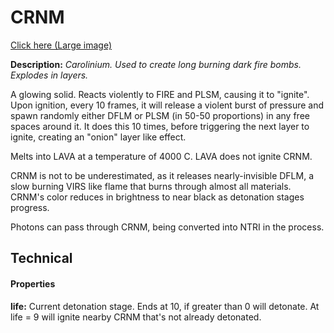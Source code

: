# CRNM

[Click here (Large image)](https://imgur.com/miXrdg3)

**Description:**  *Carolinium. Used to create long burning dark fire bombs. Explodes in layers.*

A glowing solid. Reacts violently to FIRE and PLSM, causing it to "ignite". Upon ignition, every 10 frames, it will release a violent burst of pressure and spawn randomly either DFLM or PLSM (in 50-50 proportions) in any free spaces around it. It does this 10 times, before triggering the next layer to ignite, creating an "onion" layer like effect.

Melts into LAVA at a temperature of 4000 C. LAVA does not ignite CRNM.

CRNM is not to be underestimated, as it releases nearly-invisible DFLM, a slow burning VIRS like flame that burns through almost all materials. CRNM's color reduces in brightness to near black as detonation stages progress.

Photons can pass through CRNM, being converted into NTRI in the process.

## Technical
#### Properties
**life:** Current detonation stage. Ends at 10, if greater than 0 will detonate. At life = 9 will ignite nearby CRNM that's not already detonated.

